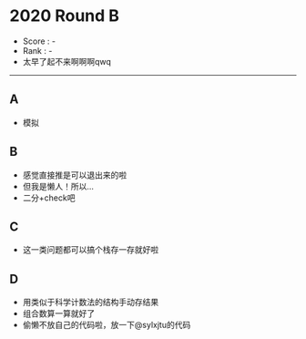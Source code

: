 # 2020 Round B

-   Score : -
-   Rank : -
-   太早了起不来啊啊啊qwq

---

## A

- 模拟

## B

- 感觉直接推是可以退出来的啦
- 但我是懒人！所以...
- 二分+check吧

## C

- 这一类问题都可以搞个栈存一存就好啦

## D

- 用类似于科学计数法的结构手动存结果
- 组合数算一算就好了
- 偷懒不放自己的代码啦，放一下@sylxjtu的代码

​    
